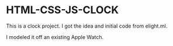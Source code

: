 # HTML-CSS-JS-CLOCK

This is a clock project. I got the idea and initial code from elight.ml. 

I modeled it off an existing Apple Watch.
